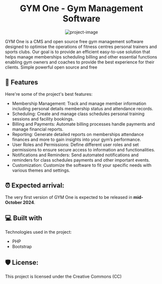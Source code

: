 <h1 align="center" id="title">GYM One - Gym Management Software</h1>

<p align="center"><img src="https://gymoneglobal.com/assets/img/text-color-logo.png" alt="project-image"></p>

<p id="description">GYM One is a CMS and open source free gym management software designed to optimise the operations of fitness centres personal trainers and sports clubs. Our goal is to provide an efficient easy-to-use solution that helps manage memberships scheduling billing and other essential functions enabling gym owners and coaches to provide the best experience for their clients. Simple powerful open source and free</p>

  
<h2>🧐 Features</h2>

Here're some of the project's best features:

*   Membership Management: Track and manage member information including personal details membership status and attendance records.
*   Scheduling: Create and manage class schedules personal training sessions and facility bookings.
*   Billing and Payments: Automate billing processes handle payments and manage financial reports.
*   Reporting: Generate detailed reports on memberships attendance finances and more to gain insights into your gym’s performance.
*   User Roles and Permissions: Define different user roles and set permissions to ensure secure access to information and functionalities.
*   Notifications and Reminders: Send automated notifications and reminders for class schedules payments and other important events.
*   Customization: Customize the software to fit your specific needs with various themes and settings.

<h2>⏰ Expected arrival:</h2>
The very first version of GYM One is expected to be released in <strong>mid-October 2024</strong>.
<script type="text/javascript" src="https://cdnjs.buymeacoffee.com/1.0.0/button.prod.min.js" data-name="bmc-button" data-slug="mayerbalint" data-color="#5F7FFF" data-emoji="" data-font="Poppins" data-text="Buy me a coffee" data-outline-color="#000000" data-font-color="#ffffff" data-coffee-color="#FFDD00" ></script>
  
  
<h2>💻 Built with</h2>

Technologies used in the project:

*   PHP
*   Bootstrap

<h2>🛡️ License:</h2>

This project is licensed under the Creative Commons (CC)
